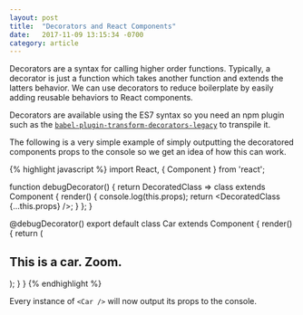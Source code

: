 ```yaml
---
layout: post
title:  "Decorators and React Components"
date:   2017-11-09 13:15:34 -0700
category: article
---
```


Decorators are a syntax for calling higher order functions. Typically, a decorator is just a function which takes another function and extends the latters behavior. We can use decorators to reduce boilerplate by easily adding reusable behaviors to React components.

<!-- more -->
<span id="resume"></span>

Decorators are available using the ES7 syntax so you need an npm plugin such as the [`babel-plugin-transform-decorators-legacy`](https://www.npmjs.com/package/babel-plugin-transform-decorators-legacy) to transpile it.

The following is a very simple example of simply outputting the decoratored components props to the console so we get an idea of how this can work.

{% highlight javascript %}
  import React, { Component } from 'react';

  function debugDecorator() {
    return DecoratedClass => class extends Component {
      render() {
        console.log(this.props);
        return <DecoratedClass {...this.props} />;
      }
    };
  }

  @debugDecorator()
  export default class Car extends Component {
    render() {
      return (
        <div>
          <h2>This is a car. Zoom.</h2>
        </div>
      );
    }
  }
{% endhighlight %}

Every instance of `<Car />` will now output its props to the console.
